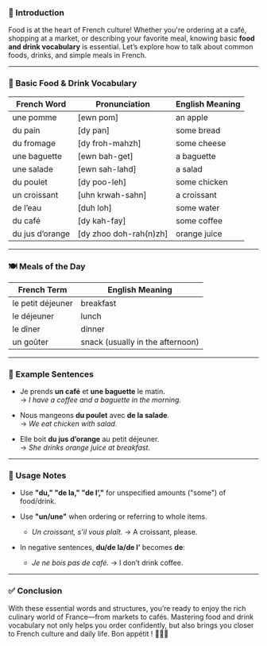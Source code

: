 
### 🎯 Introduction

Food is at the heart of French culture! Whether you're ordering at a café, shopping at a market, or describing your favorite meal, knowing basic **food and drink vocabulary** is essential. Let’s explore how to talk about common foods, drinks, and simple meals in French.

---

### 🥖 Basic Food & Drink Vocabulary

|French Word|Pronunciation|English Meaning|
|---|---|---|
|une pomme|[ewn pom]|an apple|
|du pain|[dy pan]|some bread|
|du fromage|[dy froh-mahzh]|some cheese|
|une baguette|[ewn bah-get]|a baguette|
|une salade|[ewn sah-lahd]|a salad|
|du poulet|[dy poo-leh]|some chicken|
|un croissant|[uhn krwah-sahn]|a croissant|
|de l’eau|[duh loh]|some water|
|du café|[dy kah-fay]|some coffee|
|du jus d’orange|[dy zhoo doh-rah(n)zh]|orange juice|

---

### 🍽️ Meals of the Day

|French Term|English Meaning|
|---|---|
|le petit déjeuner|breakfast|
|le déjeuner|lunch|
|le dîner|dinner|
|un goûter|snack (usually in the afternoon)|

---

### 💬 Example Sentences

- Je prends **un café** et **une baguette** le matin.  
    → _I have a coffee and a baguette in the morning._
    
- Nous mangeons **du poulet** avec **de la salade**.  
    → _We eat chicken with salad._
    
- Elle boit **du jus d’orange** au petit déjeuner.  
    → _She drinks orange juice at breakfast._
    

---

### 🧠 Usage Notes

- Use **"du," "de la," "de l’,"** for unspecified amounts ("some") of food/drink.
    
- Use **"un/une"** when ordering or referring to whole items.
    
    - _Un croissant, s’il vous plaît._ → A croissant, please.
        
- In negative sentences, **du/de la/de l’** becomes **de**:
    
    - _Je ne bois pas de café._ → I don’t drink coffee.
        

---

### ✅ Conclusion

With these essential words and structures, you’re ready to enjoy the rich culinary world of France—from markets to cafés. Mastering food and drink vocabulary not only helps you order confidently, but also brings you closer to French culture and daily life. Bon appétit ! 🥐🇫🇷